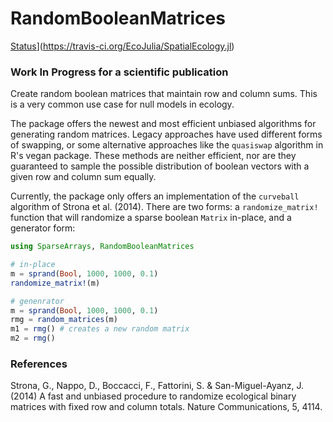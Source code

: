 # RandomBooleanMatrices

[Status](https://travis-ci.org/EcoJulia/SpatialEcology.jl.svg?branch=master)](https://travis-ci.org/EcoJulia/SpatialEcology.jl)

### Work In Progress for a scientific publication

Create random boolean matrices that maintain row and column sums. This is a very
common use case for null models in ecology.

The package offers the newest and most efficient unbiased algorithms for generating
random matrices. Legacy approaches have used different forms of swapping, or some
alternative approaches like the `quasiswap` algorithm in R's vegan package. These
methods are neither efficient, nor are they guaranteed to sample the possible
distribution of boolean vectors with a given row and column sum equally.

Currently, the package only offers an implementation of the `curveball` algorithm
of Strona et al. (2014). There are two forms: a `randomize_matrix!` function
that will randomize a sparse boolean `Matrix` in-place, and a generator form:

```julia
using SparseArrays, RandomBooleanMatrices

# in-place
m = sprand(Bool, 1000, 1000, 0.1)
randomize_matrix!(m)

# genenrator
m = sprand(Bool, 1000, 1000, 0.1)
rmg = random_matrices(m)
m1 = rmg() # creates a new random matrix
m2 = rmg()
```

### References
Strona, G., Nappo, D., Boccacci, F., Fattorini, S. & San-Miguel-Ayanz, J. (2014)
A fast and unbiased procedure to randomize ecological binary matrices with fixed row and column totals.
Nature Communications, 5, 4114.
